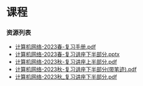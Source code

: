 # 课程

### 资源列表

- [计算机网络-2023春-复习手册.pdf](https://raw.githubusercontent.com/HIT-FC-OpenCS/CS_Courses/main/公共课程/计算机网络/课程复习资料/计算机网络-2023春-复习手册.pdf)
- [计算机网络-2023春-复习讲座下半部分.pptx](https://raw.githubusercontent.com/HIT-FC-OpenCS/CS_Courses/main/公共课程/计算机网络/课程复习资料/计算机网络-2023春-复习讲座下半部分.pptx)
- [计算机网络-2023秋-复习讲座上半部分.pdf](https://raw.githubusercontent.com/HIT-FC-OpenCS/CS_Courses/main/公共课程/计算机网络/课程复习资料/计算机网络-2023秋-复习讲座上半部分.pdf)
- [计算机网络-2023秋-复习讲座下半部分(带笔迹).pdf](https://raw.githubusercontent.com/HIT-FC-OpenCS/CS_Courses/main/公共课程/计算机网络/课程复习资料/计算机网络-2023秋-复习讲座下半部分(带笔迹).pdf)
- [计算机网络-2023秋_复习讲座下半部分.pdf](https://raw.githubusercontent.com/HIT-FC-OpenCS/CS_Courses/main/公共课程/计算机网络/课程复习资料/计算机网络-2023秋_复习讲座下半部分.pdf)
